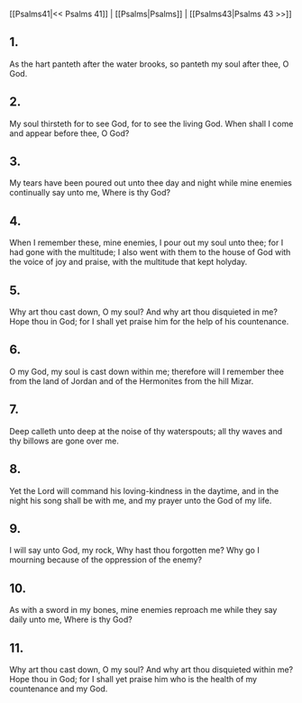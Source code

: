[[Psalms41|<< Psalms 41]] | [[Psalms|Psalms]] | [[Psalms43|Psalms 43 >>]]
## 1.
As the hart panteth after the water brooks, so panteth my soul after thee, O God.
## 2.
My soul thirsteth for to see God, for to see the living God. When shall I come and appear before thee, O God?
## 3.
My tears have been poured out unto thee day and night while mine enemies continually say unto me, Where is thy God?
## 4.
When I remember these, mine enemies, I pour out my soul unto thee; for I had gone with the multitude; I also went with them to the house of God with the voice of joy and praise, with the multitude that kept holyday.
## 5.
Why art thou cast down, O my soul? And why art thou disquieted in me? Hope thou in God; for I shall yet praise him for the help of his countenance.
## 6.
O my God, my soul is cast down within me; therefore will I remember thee from the land of Jordan and of the Hermonites from the hill Mizar.
## 7.
Deep calleth unto deep at the noise of thy waterspouts; all thy waves and thy billows are gone over me.
## 8.
Yet the Lord will command his loving-kindness in the daytime, and in the night his song shall be with me, and my prayer unto the God of my life.
## 9.
I will say unto God, my rock, Why hast thou forgotten me? Why go I mourning because of the oppression of the enemy?
## 10.
As with a sword in my bones, mine enemies reproach me while they say daily unto me, Where is thy God?
## 11.
Why art thou cast down, O my soul? And why art thou disquieted within me? Hope thou in God; for I shall yet praise him who is the health of my countenance and my God.

